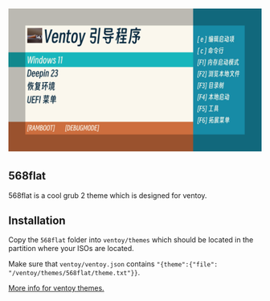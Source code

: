 # ![演示图](assets/概念图2.png)

## 568flat

568flat is a cool grub 2 theme which is designed for ventoy.

## Installation

Copy the `568flat` folder into `ventoy/themes` which should be located in the partition where your ISOs are located.

Make sure that `ventoy/ventoy.json` contains `"{theme":{"file": "/ventoy/themes/568flat/theme.txt"}}`.

[More info for ventoy themes.](https://www.ventoy.net/en/plugin_theme.html)
